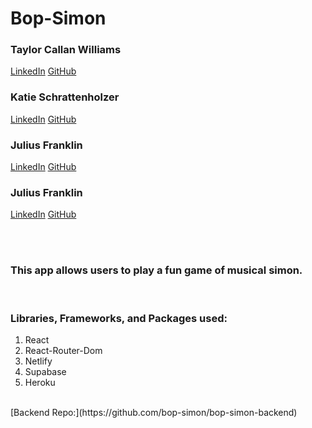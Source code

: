 # Bop-Simon

### Taylor Callan Williams

[LinkedIn](https://www.linkedin.com/in/taylor-c-williams/)
[GitHub](https://github.com/taylor-c-williams)

### Katie Schrattenholzer

[LinkedIn](https://www.linkedin.com/in/k-schrattenholzer/)
[GitHub](https://github.com/k-schrattenholzer)

### Julius Franklin

[LinkedIn](https://www.linkedin.com/in/juliusfranklin88/)
[GitHub](https://github.com/coding-neophyte)

### Julius Franklin

[LinkedIn](https://www.linkedin.com/in/emily-sarani/)
[GitHub](https://github.com/EmilyDSarani)

<br>
<br>

### This app allows users to play a fun game of musical simon. 

<br>

### Libraries, Frameworks, and Packages used:

1. React
2. React-Router-Dom
3. Netlify
4. Supabase
5. Heroku

<br>
[Backend Repo:](https://github.com/bop-simon/bop-simon-backend)
